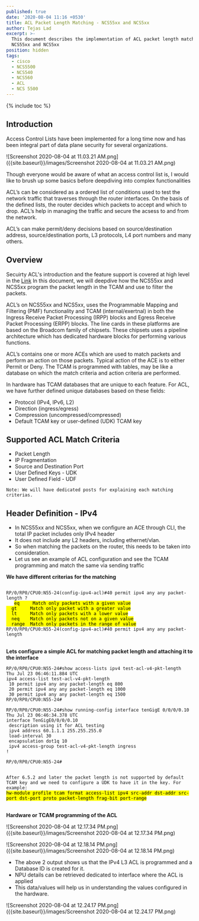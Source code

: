 ```yaml
---
published: true
date: '2020-08-04 11:16 +0530'
title: ACL Packet Length Matching - NCS55xx and NCS5xx
author: Tejas Lad
excerpt: >-
  This document describes the implementation of ACL packet length matching on
  NCS55xx and NCS5xx
position: hidden
tags:
  - cisco
  - NCS5500
  - NCS540
  - NCS560
  - ACL
  - NCS 5500
---
```

{% include toc %}

## Introduction

Access Control Lists have been implemented for a long time now and has been integral part of data plane security for several organizations.

![Screenshot 2020-08-04 at 11.03.21 AM.png]({{site.baseurl}}/images/Screenshot 2020-08-04 at 11.03.21 AM.png)

Though everyone would be aware of what an access control list is, I would like to brush up some basics before deepdiving into complex functionalities

ACL’s can be considered as a ordered list of conditions used to test the network traffic that traverses through the router interfaces. On the basis of the defined lists, the router decides which packets to accept and which to drop. ACL’s help in managing the traffic and secure the acsess to and from the network.

ACL’s can make permit/deny decisions based on source/destination address, source/destination ports, L3 protocols, L4 port numbers and many others.

## Overview

Secuirty ACL's introduction and the feature support is covered at high level in the [Link](https://xrdocs.io/ncs5500/tutorials/security-acl-on-ncs5500-part1/ "Link")
In this document, we will deepdive how the NCS55xx and NCS5xx program the packet length in the TCAM and use to filter the packets.  

ACL’s on NCS55xx and NCS5xx, uses the Programmable Mapping and Filtering (PMF) functionality and TCAM (internal/exertnal) in both the Ingress Receive Packet Processing (IRPP) blocks and Egress Receive Packet Processing (ERPP) blocks. The line cards in these platforms are based on the Broadcom family of chipsets. These chipsets uses a pipeline architecture which has dedicated hardware blocks for performing various functions.

ACL’s contains one or more ACEs which are used to match packets and perform an action on those packets. Typical action of the ACE is to either Permit or Deny. The TCAM is programmed with tables, may be like a database on which the match criteria and action criteria are performed.

In hardware has TCAM databases that are unique to each feature. For ACL, we have further defined unique databases based on these fields:

  - Protocol (IPv4, IPv6, L2)
  - Direction (ingress/egress)
  - Compression (uncompressed/compressed)
  - Default TCAM key or user-defined (UDK) TCAM key

## Supported ACL Match Criteria 

  - Packet Length 
  - IP Fragmentation
  - Source and Destination Port
  - User Defined Keys - UDK
  - User Defined Field - UDF

```
Note: We will have dedicated posts for explaining each matching criterias.
```

## Header Definition - IPv4

  - In NCS55xx and NCS5xx, when we configure an ACE through CLI, the total IP packet includes only IPv4 header 
  - It does not include any L2 headers, including ethernet/vlan.  
  - So when matching the packets on the router, this needs to be taken into consideration.
  - Let us see an example of ACL configuration and see the TCAM programming and match the same via sending traffic

**We have different criterias for the matching** 

<div class="highlighter-rouge">
<pre class="highlight">
<code>
RP/0/RP0/CPU0:N55-24(config-ipv4-acl)#40 permit ipv4 any any packet-length ?
   <mark>eq     Match only packets with a given value
  gt     Match only packet with a greater value
  lt     Match only packets with a lower value
  neq    Match only packets not on a given value
  range  Match only packets in the range of value</mark>
RP/0/RP0/CPU0:N55-24(config-ipv4-acl)#40 permit ipv4 any any packet-length 
</code>
</pre>
</div>

**Lets configure a simple ACL for matching packet length and attaching it to the interface**

```
RP/0/RP0/CPU0:N55-24#show access-lists ipv4 test-acl-v4-pkt-length 
Thu Jul 23 06:46:11.884 UTC
ipv4 access-list test-acl-v4-pkt-length
 10 permit ipv4 any any packet-length eq 800
 20 permit ipv4 any any packet-length eq 1000
 30 permit ipv4 any any packet-length eq 1500
RP/0/RP0/CPU0:N55-24#

RP/0/RP0/CPU0:N55-24#show running-config interface tenGigE 0/0/0/0.10
Thu Jul 23 06:46:34.378 UTC
interface TenGigE0/0/0/0.10
 description using it for ACL testing
 ipv4 address 60.1.1.1 255.255.255.0
 load-interval 30
 encapsulation dot1q 10
 ipv4 access-group test-acl-v4-pkt-length ingress
!

RP/0/RP0/CPU0:N55-24#

```

<div class="highlighter-rouge">
<pre class="highlight">
<code>
After 6.5.2 and later the packet length is not supported by default TCAM key and we need to configure a UDK to have it in the key. For example:
<mark>hw-module profile tcam format access-list ipv4 src-addr dst-addr src-port dst-port proto packet-length frag-bit port-range</mark>
</code>
</pre>
</div>

**Hardware or TCAM programming of the ACL**

![Screenshot 2020-08-04 at 12.17.34 PM.png]({{site.baseurl}}/images/Screenshot 2020-08-04 at 12.17.34 PM.png)

![Screenshot 2020-08-04 at 12.18.14 PM.png]({{site.baseurl}}/images/Screenshot 2020-08-04 at 12.18.14 PM.png)

  - The above 2 output shows us that the IPv4 L3 ACL is programmed and a Database ID is created for it.
  - NPU details can be retrieved dedicated to interface where the ACL is applied
  - This data/values will help us in understanding the values configured in the hardware.
  
![Screenshot 2020-08-04 at 12.24.17 PM.png]({{site.baseurl}}/images/Screenshot 2020-08-04 at 12.24.17 PM.png)





